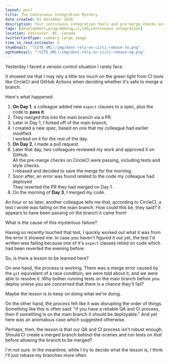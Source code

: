 ```yaml
---
layout: post
title: The Continuous Integration Mystery
date_created: 03 December 2020
description: Your continuous integration tools and pre-merge checks aren't always the best judges.
tags: [development,programming,ci,tdd,continuous integration]
location: Vancouver, BC, Canada
twitterCardType: summary_large_image
time_to_read_estimate: 5
thumbnail: "!SITE_URL!/img/dont-rely-on-ci/ci-rebase-tw.png"
ogthumbnail: "!SITE_URL!/img/dont-rely-on-ci/ci-rebase-og.png"
---
```


Yesterday I faced a version control situation I rarely face.

It showed me that I may rely a little too much on the green light from CI tools like CircleCI and GitHub Actions when deciding whether it's safe to merge a branch.

Here's what happened:

1. **On Day 1**, a colleague added new `expect` clauses to a spec, plus the code to **pass it**.
2. They merged this into the main branch via a PR.
3. Later in Day 1, I forked off of the main branch,
4. I created a new spec, based on one that my colleague had earlier modified.<br />I worked on it for the rest of the day.
4. **On Day 2**, I made a pull request.
5. Later that day, two colleagues reviewed my work and approved it on GitHub.<br />All the pre-merge checks on CircleCI were passing, including tests and style checks.<br />I rebased and decided to save the merge for the morning.
6. Soon after, an error was found related to the code my colleague had deployed<br />They reverted the PR they had merged on Day 1.
7. On the morning of **Day 3**, I merged my code.

An hour or so later, another colleague tells me that, according to CircleCI, a test I wrote was failing on the main branch. How could this be, they said? It appears to have been passing on the branch it came from!

What is the cause of this mysterious failure?

Having so recently touched that test, I quickly worked out what it was from the error it showed me: In case you haven't figured it out yet, the test I'd written was failing because one of it's `expect` clauses relied on code which had been reverted the evening before.

So, is there a lesson to be learned here?

On one hand, the process is working. There was a merge error caused by the `git` equivalent of a race condition, we were told about it, and we were able to resolve it. Why bother running tests on the main branch before you deploy unless you are concerned that there is a chance they'll fail?

Maybe the lesson is to keep on doing what we're doing.

On the other hand, the process felt like it was disrupting the order of things. Something like this is often said: "if you have a reliable QA and CI process, then if something is on the main branch it should be deployable." And yet here was an anomalous case which suggested otherwise.

Perhaps, then, the lesson is that our QA and CI process isn't robust enough. Should CI create a merged branch behind-the-scenes and run tests on _that_ before allowing the branch to be merged?

I'm not sure. In the meantime, while I try to decide what the lesson is, I think I'll just rebase my branches more often.

